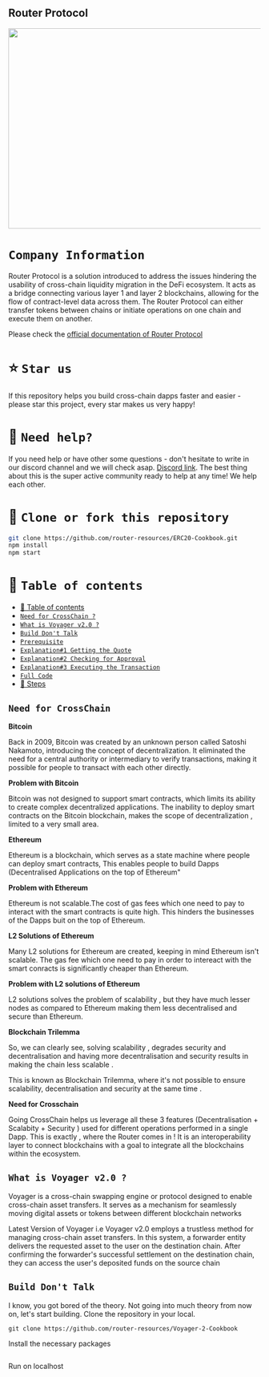 ## Router Protocol

<!-- <p align="center" >

<img src="https://user-images.githubusercontent.com/124175970/224509096-12e4864a-6819-4c8c-8998-41c7a96ba026.jpg" />
  </p> -->

<!-- ![router-protocol-crypto-ninjas](https://user-images.githubusercontent.com/124175970/224509096-12e4864a-6819-4c8c-8998-41c7a96ba026.jpg) -->

<img src="https://user-images.githubusercontent.com/124175970/224509096-12e4864a-6819-4c8c-8998-41c7a96ba026.jpg" width="8000000em" height="400em" />


# `Company Information`

Router Protocol is a solution introduced to address the issues hindering the usability of cross-chain liquidity migration in the DeFi ecosystem. It acts as a bridge connecting various layer 1 and layer 2 blockchains, allowing for the flow of contract-level data across them. The Router Protocol can either transfer tokens between chains or initiate operations on one chain and execute them on another.

Please check the [official documentation of Router Protocol](https://www.routerprotocol.com/)



# ⭐️ `Star us`

If this repository helps you build cross-chain dapps faster and easier - please star this project, every star makes us very happy!

# 🤝 `Need help?`

If you need help or have other some questions - don't hesitate to write in our discord channel and we will check asap. [Discord link](https://discord.gg/xvx2pFu9). The best thing about this is the super active community ready to help at any time! We help each other.

# 🤝 `Clone or fork this repository`

```sh
git clone https://github.com/router-resources/ERC20-Cookbook.git
npm install
npm start
```

# 🧭 `Table of contents`
- [🧭 Table of contents](#-table-of-contents)
- [`Need for CrossChain ?`](#Need-for-CrossChain)
- [`What is Voyager v2.0 ?`](#What-is-Voyager-v2.0-?)
- [`Build Don't Talk`](#Build-Don't-Talk)
- [`Prerequisite`](#Prerequisite)
- [`Explanation#1 Getting the Quote`](#Explanation#1-Getting-the-Quote)
- [`Explanation#2 Checking for Approval`](#Explanation#2-Checking-for-Approval)
- [`Explanation#3 Executing the Transaction`](#Explanation#3-Executing-the-Transaction)
- [`Full Code`](#Full-Code)
- [🚀 Steps](#-quick-start)

## `Need for CrossChain`

**Bitcoin**

Back in 2009, Bitcoin was created by an unknown person called Satoshi Nakamoto, introducing the concept of decentralization. It eliminated the need for a central authority or intermediary to verify transactions, making it possible for people to transact with each other directly.

**Problem with Bitcoin**

Bitcoin was not designed to support smart contracts, which limits its ability to create complex decentralized applications. 
The inability to deploy smart contracts on the Bitcoin blockchain, makes the scope of decentralization , limited to a very small area.

**Ethereum**

Ethereum is a blockchain, which serves as a state machine where people can deploy smart contracts, This enables people to build Dapps (Decentralised Applications on the top of Ethereum" 

**Problem with Ethereum**

Ethereum is not scalable.The cost of gas fees which one need to pay to interact with the smart contracts is quite high. This hinders the businesses of the Dapps buit on the top of Ethereum.

**L2 Solutions of Ethereum**

Many L2 solutions for Ethereum are created, keeping in mind Ethereum isn't scalable. The gas fee which one need to pay in order to intereact with the smart conracts is significantly cheaper than Ethereum.

**Problem with L2 solutions of Ethereum**

L2 solutions solves the problem of scalability , but they have much lesser nodes as compared to Ethereum making them less decentralised and secure than Ethereum.

**Blockchain Trilemma**

So, we can clearly see, solving scalability , degrades security and decentralisation and having more decentralisation and security results in making the chain less scalable .

This is known as Blockchain Trilemma, where it's not possible to ensure scalability, decentralisation and security at the same time . 

**Need for Crosschain**

Going CrossChain helps us leverage all these 3 features (Decentralisation + Scalabity + Security ) used for different operations performed in a single Dapp.
This is exactly , where the Router comes in ! It is an interoperability layer to connect blockchains with a goal to integrate all the blockchains within the ecosystem. 

## `What is Voyager v2.0 ?`

Voyager is a cross-chain swapping engine or protocol designed to enable cross-chain asset transfers. It serves as a mechanism for seamlessly moving digital assets or tokens between different blockchain networks

Latest Version of Voyager i.e Voyager v2.0 employs a trustless method for managing cross-chain asset transfers. In this system, a forwarder entity delivers the requested asset to the user on the destination chain. After confirming the forwarder's successful settlement on the destination chain, they can access the user's deposited funds on the source chain

## `Build Don't Talk`

I know, you got bored of the theory. Not going into much theory from now on, let's start building. Clone the repository in your local.

```
git clone https://github.com/router-resources/Voyager-2-Cookbook
```
Install the necessary packages

```npm install
```
Run on localhost

```npm start
```




